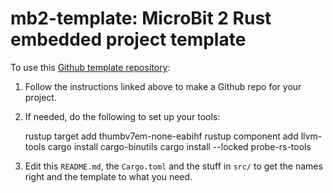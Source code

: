 # mb2-template: MicroBit 2 Rust embedded project template

To use this [Github template
repository](https://docs.github.com/en/repositories/creating-and-managing-repositories/creating-a-repository-from-a-template):

1. Follow the instructions linked above to make a Github repo
   for your project.
   
2. If needed, do the following to set up your tools:

      rustup target add thumbv7em-none-eabihf
      rustup component add llvm-tools
      cargo install cargo-binutils
      cargo install --locked probe-rs-tools

3. Edit this `README.md`, the `Cargo.toml` and the stuff in
   `src/` to get the names right and the template to what
   you need.
